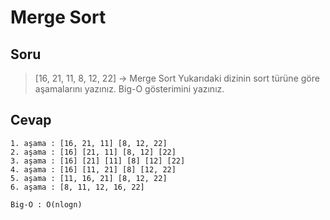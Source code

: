 # Merge Sort
## Soru
> [16, 21, 11, 8, 12, 22] -> Merge Sort
> Yukarıdaki dizinin sort türüne göre aşamalarını yazınız.
> Big-O gösterimini yazınız.

## Cevap
```
1. aşama : [16, 21, 11] [8, 12, 22]
2. aşama : [16] [21, 11] [8, 12] [22]
3. aşama : [16] [21] [11] [8] [12] [22]
4. aşama : [16] [11, 21] [8] [12, 22]
5. aşama : [11, 16, 21] [8, 12, 22]
6. aşama : [8, 11, 12, 16, 22]

Big-O : O(nlogn)
```
